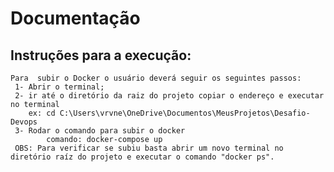 # Documentação
## Instruções para a execução:
    Para  subir o Docker o usuário deverá seguir os seguintes passos:
     1- Abrir o terminal;
     2- ir até o diretório da raiz do projeto copiar o endereço e executar no terminal
        ex: cd C:\Users\vrvne\OneDrive\Documentos\MeusProjetos\Desafio-Devops
     3- Rodar o comando para subir o docker 
            comando: docker-compose up     
     OBS: Para verificar se subiu basta abrir um novo terminal no diretório raíz do projeto e executar o comando "docker ps".    
